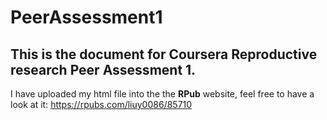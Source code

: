 # PeerAssessment1
## This is the document for Coursera Reproductive research Peer Assessment 1.
I have uploaded my html file into the the **RPub** website, feel free to have a look at it:
https://rpubs.com/liuy0086/85710

